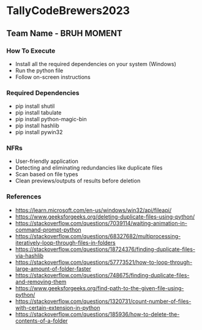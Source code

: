 # TallyCodeBrewers2023
## Team Name - BRUH MOMENT

### How To Execute
- Install all the required dependencies on your system (Windows)
- Run the python file
- Follow on-screen instructions

### Required Dependencies
- pip install shutil
- pip install tabulate
- pip install python-magic-bin
- pip install hashlib
- pip install pywin32

### NFRs
- User-friendly application
- Detecting and eliminating redundancies like duplicate files
- Scan based on file types
- Clean previews/outputs of results before deletion

### References
- https://learn.microsoft.com/en-us/windows/win32/api/fileapi/
- https://www.geeksforgeeks.org/deleting-duplicate-files-using-python/
- https://stackoverflow.com/questions/7039114/waiting-animation-in-command-prompt-python
- https://stackoverflow.com/questions/68327682/multiprocessing-iteratively-loop-through-files-in-folders
- https://stackoverflow.com/questions/18724376/finding-duplicate-files-via-hashlib
- https://stackoverflow.com/questions/57773521/how-to-loop-through-large-amount-of-folder-faster
- https://stackoverflow.com/questions/748675/finding-duplicate-files-and-removing-them
- https://www.geeksforgeeks.org/find-path-to-the-given-file-using-python/
- https://stackoverflow.com/questions/1320731/count-number-of-files-with-certain-extension-in-python
- https://stackoverflow.com/questions/185936/how-to-delete-the-contents-of-a-folder
